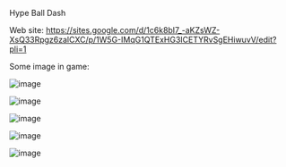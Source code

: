 Hype Ball Dash

Web site:
https://sites.google.com/d/1c6k8bI7_-aKZsWZ-XsQ33Rpgz6zalCXC/p/1W5G-IMqG1QTExHG3ICETYRvSgEHiwuvV/edit?pli=1

Some image in game:

![image](https://github.com/bfatmab/Hyper-Casual-Game/assets/98351901/cbdf698c-8bc9-4419-9b72-ddf15bf62d3d) 

![image](https://github.com/bfatmab/Hyper-Casual-Game/assets/98351901/16496bef-a8cd-4c13-b303-66247c047802)

![image](https://github.com/bfatmab/Hyper-Casual-Game/assets/98351901/6d29e003-2e44-4fc9-9570-4c5a68a13785)

![image](https://github.com/bfatmab/Hyper-Casual-Game/assets/98351901/79c089cd-9507-41a7-bfa8-d79447e81026)

![image](https://github.com/bfatmab/Hyper-Casual-Game/assets/98351901/d3530884-8f52-48cf-bb2a-b6f0ce2ad3a9)

